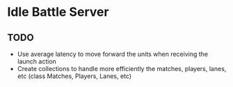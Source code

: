 # Idle Battle Server

## TODO
* Use average latency to move forward the units when receiving the launch action
* Create collections to handle more efficiently the matches, players, lanes, etc (class Matches, Players, Lanes, etc)